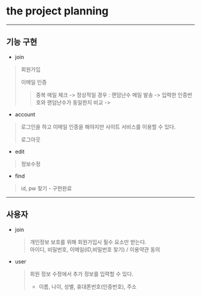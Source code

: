 # the project planning

---





## 기능 구현

- join

> 회원가입
>
> 이메일 인증
>
> > 중복 메일 체크 -> 정상적일 경우 : 랜덤난수 메일 발송 -> 입력한 인증번호와 랜덤난수가 동일한지 비교 -> 

- account

> 로그인을 하고 이메일 인증을 해야지만 사이트 서비스를 이용할 수 있다.
>
> 로그아웃

- edit

> 정보수정

- find

> id, pw 찾기  - 구현완료 

---

## 사용자

- join

  > 개인정보 보호를 위해 회원가입시 필수 요소만 받는다.  
  > 아이디, 비밀번호, 이메일(ID,비밀번호 찾기) / 이용약관 동의

- user

  > 회원 정보 수정에서 추가 정보를 입력할 수 있다.
  >
  > - 이름, 나이, 성별, 휴대폰번호(인증번호), 주소

